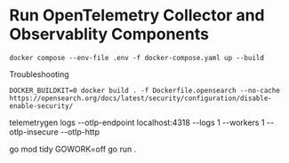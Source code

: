 # Run OpenTelemetry Collector and Observablity Components
```
docker compose --env-file .env -f docker-compose.yaml up --build
```




Troubleshooting
```
DOCKER_BUILDKIT=0 docker build . -f Dockerfile.opensearch --no-cache
https://opensearch.org/docs/latest/security/configuration/disable-enable-security/
```

telemetrygen logs --otlp-endpoint localhost:4318 --logs 1 --workers 1 --otlp-insecure --otlp-http


go mod tidy
GOWORK=off go run .  